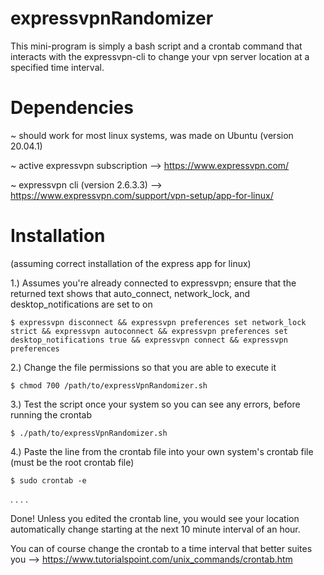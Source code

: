 # expressvpnRandomizer


This mini-program is simply a bash script and a crontab command that interacts with the expressvpn-cli to change your vpn server location at a specified time interval.






# Dependencies

~ should work for most linux systems, was made on Ubuntu (version 20.04.1)

~ active expressvpn subscription --> https://www.expressvpn.com/

~ expressvpn cli (version 2.6.3.3) --> https://www.expressvpn.com/support/vpn-setup/app-for-linux/


# Installation
(assuming correct installation of the express app for linux)

1.) Assumes you're already connected to expressvpn; ensure that the returned text shows that auto_connect, network_lock, and desktop_notifications are set to on
    
    $ expressvpn disconnect && expressvpn preferences set network_lock strict && expressvpn autoconnect && expressvpn preferences set desktop_notifications true && expressvpn connect && expressvpn preferences
    

2.) Change the file permissions so that you are able to execute it

    $ chmod 700 /path/to/expressVpnRandomizer.sh

3.) Test the script once your system so you can see any errors, before running the crontab
    
    $ ./path/to/expressVpnRandomizer.sh
    
  
4.) Paste the line from the crontab file into your own system's crontab file (must be the root crontab file)  

    $ sudo crontab -e 
    


.
.
.
.

Done! Unless you edited the crontab line, you would see your location automatically change starting at the next 10 minute interval of an hour.

You can of course change the crontab to a time interval that better suites you --> https://www.tutorialspoint.com/unix_commands/crontab.htm





